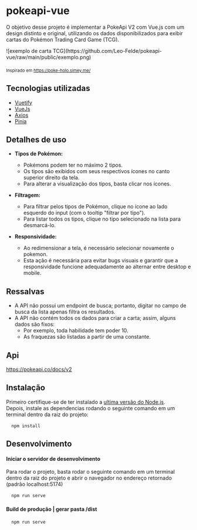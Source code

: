 # pokeapi-vue
<p>O objetivo desse projeto é implementar a PokeApi V2 com Vue.js com um design distinto e original, utilizando os dados disponibilizados para exibir cartas do Pokémon Trading Card Game (TCG).</p>
![exemplo de carta TCG](https://github.com/Leo-Felde/pokeapi-vue/raw/main/public/exemplo.png)

<p>
</p>

<sub>Inspirado em https://poke-holo.simey.me/</sub>
</p>

## Tecnologias utilizadas
<ul>
  <li>
    <a href="https://v2.vuetifyjs.com/en/">Vuetify</a>
  </li>
  <li>
    <a href="https://vuejs.org/guide/introduction.html">VueJs</a>
  </li>
  <li>
    <a href="https://axios-http.com/ptbr/docs/intro">Axios</a>
  </li>
  <li>
    <a href="https://pinia.vuejs.org/">Pinia</a>
  </li>
</ul>

## Detalhes de uso
- **Tipos de Pokémon:**
  - Pokémons podem ter no máximo 2 tipos.
  - Os tipos são exibidos com seus respectivos ícones no canto superior direito da tela.
  - Para alterar a visualização dos tipos, basta clicar nos ícones.

- **Filtragem:**
  - Para filtrar pelos tipos de Pokémon, clique no ícone ao lado esquerdo do input (com o tooltip "filtrar por tipo").
  - Para listar todos os tipos, clique no tipo selecionado na lista para desmarcá-lo.

- **Responsividade:**
  - Ao redimensionar a tela, é necessário selecionar novamente o pokemon.
  - Esta ação é necessária para evitar bugs visuais e garantir que a responsividade funcione adequadamente ao alternar entre desktop e mobile.

## Ressalvas

- A API não possui um endpoint de busca; portanto, digitar no campo de busca da lista apenas filtra os resultados.
- A API não contém todos os dados para criar a carta; assim, alguns dados são fixos:
  - Por exemplo, toda habilidade tem poder 10.
  - As fraquezas são listadas a partir de uma constante.


## Api
https://pokeapi.co/docs/v2

## Instalação

Primeiro certifique-se de ter instalado a [ultima versão do Node.js](https://nodejs.org/en/download).\
Depois, instale as dependencias rodando o seguinte comando em um terminal dentro da raiz do projeto:

```
  npm install
```

## Desenvolvimento
#### Iniciar o servidor de desenvolvimento
Para rodar o projeto, basta rodar o seguinte comando em um terminal dentro da raiz do projeto e abrir o navegador no endereço retornado (padrão localhost:5174)
```bash
  npm run serve
```

#### Build de produção | gerar pasta /dist

```bash
  npm run serve
```

